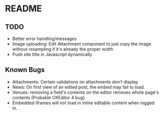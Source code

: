 # README

## TODO
* Better error handling/messages
* Image uploading: Edit Attachment component to just copy the image without resampling if it's already
  the proper width
* Push site title in Javascript dynamically

## Known Bugs
* Attachments: Certain validations on attachments don't display
* News: On first view of an edited post, the embed may fail to load.
* Venues: removing a field's contents on the editor removes whole page's contents (Probable CKEditor 4 bug).
* Embedded iframes will not load in inline editable content when logged in.
